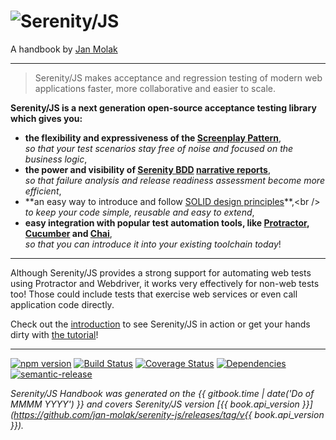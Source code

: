 <h1><img alt="Serenity/JS" src="../images/serenity-js.svg" id="cover-logo" /></h1>

A handbook by [Jan Molak](https://janmolak.com)

----

> Serenity/JS makes acceptance and regression testing of modern web applications
faster, more collaborative and easier to scale.

**Serenity/JS is a next generation open-source acceptance testing library which gives you:**
* **the flexibility and expressiveness of the [Screenplay Pattern](scenarios/screenplay-pattern.md)**,<br />
  _so that your test scenarios stay free of noise and focused on the business logic_,
* **the power and visibility of [Serenity BDD](http://serenity-bdd.info/#/documentation)
[narrative reports](http://serenity-bdd.info/docs/serenity/#_detailed_description_of_aggregation_reports)**,<br />
  _so that failure analysis and release readiness assessment become more efficient_,
* **an easy way to introduce and follow [SOLID design principles](https://en.wikipedia.org/wiki/SOLID_&#40;object-oriented_design&#41;)**,<br />
  _to keep your code simple, reusable and easy to extend_,
* **easy integration with popular test automation tools,
  like [Protractor](https://github.com/angular/protractor), [Cucumber](https://github.com/cucumber/cucumber-js) and [Chai](http://chaijs.com/)**,<br />
  _so that you can introduce it into your existing toolchain *today*_!

----

Although Serenity/JS provides a strong support for automating web tests using Protractor and Webdriver,
it works very effectively for non-web tests too! 
Those could include tests that exercise web services or even call application code directly.

Check out the [introduction](introduction.md) to see Serenity/JS in action 
or get your hands dirty with [the tutorial](from-scripts-to-serenity/readme.md)! 

----

<p>
<a class="image" href="https://badge.fury.io/js/serenity-js" target="_blank"><img src="https://badge.fury.io/js/serenity-js.svg" alt="npm version"></a>
<a class="image" href="https://travis-ci.org/jan-molak/serenity-js" target="_blank"><img src="https://travis-ci.org/jan-molak/serenity-js.svg?branch=master" alt="Build Status"></a>
<a class="image" href="https://coveralls.io/github/jan-molak/serenity-js" target="_blank"><img src="https://coveralls.io/repos/github/jan-molak/serenity-js/badge.svg" alt="Coverage Status"></a>
<a class="image" href="https://david-dm.org/jan-molak/serenity-js" target="_blank"><img src="https://david-dm.org/jan-molak/serenity-js.svg" alt="Dependencies"></a>
<a class="image" href="https://github.com/semantic-release/semantic-release" target="_blank"><img src="https://img.shields.io/badge/%20%20%F0%9F%93%A6%F0%9F%9A%80-semantic--release-e10079.svg" alt="semantic-release"></a>
</p>

_Serenity/JS Handbook was generated on the {{ gitbook.time | date('Do of MMMM YYYY') }} 
and covers Serenity/JS version 
[{{ book.api_version }}](https://github.com/jan-molak/serenity-js/releases/tag/v{{ book.api_version }})._